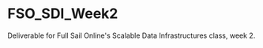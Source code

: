 FSO_SDI_Week2
=============

Deliverable for Full Sail Online's Scalable Data Infrastructures class, week 2.